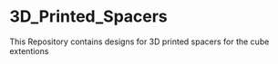 # 3D_Printed_Spacers
This Repository contains designs for 3D printed spacers for the cube extentions 

